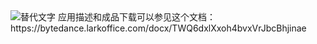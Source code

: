 <img src="https://internal-api-drive-stream.larkoffice.com/space/api/box/stream/download/v2/cover/boxcnT13VYvCZDofKIA27wdx0Ac/?fallback_source=1&height=1280&mount_node_token=QiYed4oOCoWEk8x6axVcucSqnRf&mount_point=docx_image&policy=equal&width=1280" alt="替代文字" title="可选标题">
应用描述和成品下载可以参见这个文档：https://bytedance.larkoffice.com/docx/TWQ6dxlXxoh4bvxVrJbcBhjinae
